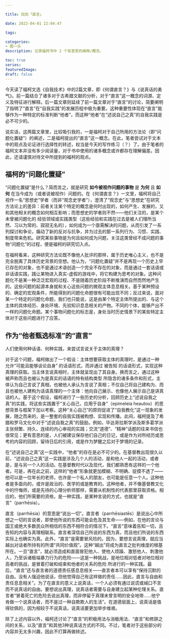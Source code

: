 ```yaml
---

title: 侃侃「直言」

date: 2022-04-01 22:04:47

tags: 

categories:
- 图一乐
description: 记录福柯书中 2 个有意思的阐释/概念。

toc: true
series:
featuredImage:
draft: false
---
```


今天读了福柯文选《自我技术》中的2篇文章，即《何谓直言？》与《说真话的勇气》。前一篇结合了诸多对于古希腊文献的分析，对于“直言”这一概念的词源、定义及特征进行解释。后一篇文章则延续了前一篇文章对于“直言”的讨论，简要阐明了指明了“直言”在“自我实践”的发展历程中极为重要。这种重要性体现在“直言”能够作为一种特定的标准判断“他者”，而这种“他者”在“述说自己之真”的自我实践是必不可少的。

说实话，这两篇文章里，比较吸引我的，一是福柯对于自己所用的方法论（即“问题化置疑”）的阐述，二是福柯提出的“直言”这一概念。在此，笔者尝试对于文本中的观点及论证进行选择性的转述，权当是今天的写作练习（？）了。由于笔者的福柯文本并没有多少阅读量，对于书中使用的诸多概念或许都存在理解偏差。因此，还请谨慎对待文中所提到的福柯的观点。

## 福柯的“问题化置疑”

“问题化置疑”是什么？简而言之，就是研究 **如今被视作问题的事物** 是 **为何** 且 **如何** 在当今成为（或者说被视作）问题的。在《何谓直言？》一文里，福柯将自己视作一名“思想史”学者（而非“观念史学者”），澄清了“观念史”与“思想史”在研究方法论上的差异：前者关注某个特定的概念是何时出现的，如何产生、发展的，又和其他相关的概念如何相互影响；而思想史的学者则不然——他们关注的，是某个 未曾被问题化的 经验领域或实践类型（这些经验和实践在过去是被人们理所当然、习以为常的、寂寂无名的），如何成为一个亟需解决的问题，从而引发了一系列探讨和争论，煽动了新的反对与抗争，并为过去的那一系列行为、习惯、实践、制度带来危机。研究某些事物是为何且如何成为问题，关注这类曾经不成问题的事物“问题化”的过程，便是福柯的研究切入点。

在福柯看来，这种研究方法论既不像他人批评的那样，属于历史唯心主义，也不是完全脱离了具体历史背景的空想。他认为，“问题化置疑”并不是再现一个历史上早已存在的对象，也不是通过术语创造一个完全不存在的对象，而是通过一套话语或非话语实践，践让某物进入真实-虚假的游戏中，将它构建为思考的对象。这种问题化不是某一种泛泛宏观的过程、不是随着历史阶段不断推演而自然而然地产生的。这些问题的起源本身就和关心这些问题的微观主体息息相关。基于某种预设的、确定的宏观条件，所能得到的问题化命题很有可能出现不同；反过来说，面对某一个特定的问题化命题，我们也只能说，这是由某个特定主体所提出的、与这个主体的具体经历、身处环境、先验知识息息相关的产物。不同的个体，能够产出不一样的问题化命题。某个事物问题化的标志是，身处当时历史情景下的某些特定主体对于这些问题进行了应答。

## 作为“他者甄选标准”的“直言”

人们使用何种话语、何种实践，来尝试言说关于主体的真理？

对于这个问题，福柯做出了一个假设：主体想要获取主体的真理时，是通过一种 允许“可能且能够谈论自身” 的话语形式，而非通过 被告知 的话语形式，实现这种真理的获取。当主体言说真相时，主体就呈现出了其自身。换而言之，通过这种 被声称而且也被认为是真实的话语的特有结构类型 所隐含的诸多条件和形式，主体认为自己言说了真相，也被他人承认为言说了真相；不仅自己将自己建构为、而且也被他人建构为话语真理的一个主体：他向自己展示、也像他人展示自己是讲真话的人。基于这个假设，福柯进行了一些历史的分析，回顾历史上“述说自我之真”的实践，将这些实践置于“关心自己，应用于自身”（epimeleia heautou）的思想背景与框架下加以考察。这种“关心自己”的原则促进了“自我教化”这一现象的发展，随之而来的，是一整套的自我实践被构想、实现和传播。此间，福柯提及了希腊和罗马文化中对于“述说自我之真”的鼓励。例如，毕达哥拉斯学派及斯多葛学派主张频繁、持久、连续的内心审视的实践；交流“道德”、“精神”话题的往来书信也很常见；更有意思的是，人们被建议保存他们自己的日记，或是作为对所经历或思考的内容的回顾，留待日后的引用，或是作为梦醒之后对于梦境的记录。

在“述说自己之真”这一实践中，“他者”的存在是必不可少的。在基督教出现很久以前，“述说自己之真”这一实践是涉及几个人的活动，是和他人一起的活动，或者是，是与另一个人的活动。在基督教时代以及现代，我们都熟悉有这样的一个他者。可是，再在此之前，这样的“他者”形象就更加模糊、不明确、捉摸不透了——他可以是一位年长的老师，也许是一个私人的朋友，也可能是任意一个人。这种他者是多面向的，或许是政治的、医学的或是教育的。这种他者，并不像基督教文化中的忏悔师，或是先待的心理分析师那样，需要从机制性的代表那里获取资格。相应的，他们所需要的资格，是一种实践，是某种言说的方式，也就是“直言”（parrhēsia）。  

直言（parrhēsia）的意思是“说出一切”。直言者（parrhēsiastēs）是说出心中所想之一切的言说者，即使他所说的东西可能会危及其生命——例如，在他的言论与国王或绝大多数民众所相信的东西不相符合的情况下。“直言”意味着告知一切，且告知的内容与真理相联系。直言者深信自己所说的东西为真，而且他们所说的东西实际上也确实为真。此外，“直言”是需要冒风险的。因为，要想言说真理，就应当越出对话者所持有的所谓“共同价值观”。这种“越出”将成为直言之批判维度的根基所在。一旦“直言”，就必须造成和直面冒犯他人、使他人烦躁、激怒他人、刺激他人，乃至诉诸极端暴力行为的危险——这是一种挑战，是地位相对低者对地位相对高者的挑战，是冒着打破和结束和他者的关系的危险 所进行的一种实践。最后，“直言”还与直言者的道德责任感息息相关——直言者本可以享有“保持沉默的自由。没有人强迫他说话，但他觉得自己有这样做的责任……因此，直言与自由和责任息息相关”。为了在直言的意义上说真话，一个人必须有通过说谎或缄口不言而不说真话的自由。要想说出真理，说真话者需要与自身建立起某种伦理关系。直言者“冒着死亡的危险去说出真理，而非停留于真理未曾言明的安全地带……他宁肯做一个说真话者，而不是过一种自欺欺人的生活”。在道德层面上，说真话是值得钦佩的，因为相较于不说真话，说真话要更加举步维艰。

除了上述内容以外，福柯还讨论了“直言”的积极用法与消极用法、“直言”和修辞之间的关系，以及“直言”和其他3种说真话方式的不同。不过，笔者对于这些部分的内容并无太多兴趣，因此不打算再做转述。
